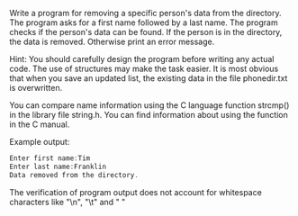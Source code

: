 Write a program for removing a specific person's data from the directory. The program asks for a first name followed by a last name. The program checks if the person's data can be found. If the person is in the directory, the data is removed. Otherwise print an error message.

Hint:
You should carefully design the program before writing any actual code. The use of structures may make the task easier. It is most obvious that when you save an updated list, the existing data in the file phonedir.txt is overwritten.

You can compare name information using the C language function strcmp() in the library file string.h. You can find information about using the function in the C manual.

Example output:
```c
Enter first name:Tim
Enter last name:Franklin
Data removed from the directory.
```

The verification of program output does not account for whitespace characters like "\n", "\t" and " "
